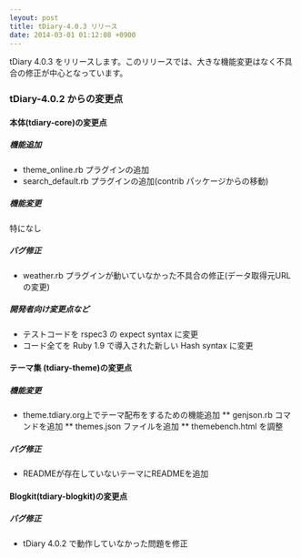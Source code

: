 ```yaml
---
leyout: post
title: tDiary-4.0.3 リリース
date: 2014-03-01 01:12:08 +0900
---
```

tDiary 4.0.3 をリリースします。このリリースでは、大きな機能変更はなく不具合の修正が中心となっています。

### tDiary-4.0.2 からの変更点

#### 本体(tdiary-core)の変更点

##### 機能追加

* theme_online.rb プラグインの追加
* search_default.rb プラグインの追加(contrib パッケージからの移動)

##### 機能変更

特になし

##### バグ修正

* weather.rb プラグインが動いていなかった不具合の修正(データ取得元URLの変更)

##### 開発者向け変更点など

* テストコードを rspec3 の expect syntax に変更
* コード全てを Ruby 1.9 で導入された新しい Hash syntax に変更

#### テーマ集 (tdiary-theme)の変更点

##### 機能変更

* theme.tdiary.org上でテーマ配布をするための機能追加
** genjson.rb コマンドを追加
** themes.json ファイルを追加
** themebench.html を調整 

##### バグ修正

* READMEが存在していないテーマにREADMEを追加

#### Blogkit(tdiary-blogkit)の変更点

##### バグ修正

* tDiary 4.0.2 で動作していなかった問題を修正

